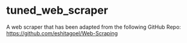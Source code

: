 # tuned_web_scraper
A web scraper that has been adapted from the following GitHub Repo: https://github.com/eshitagoel/Web-Scraping
